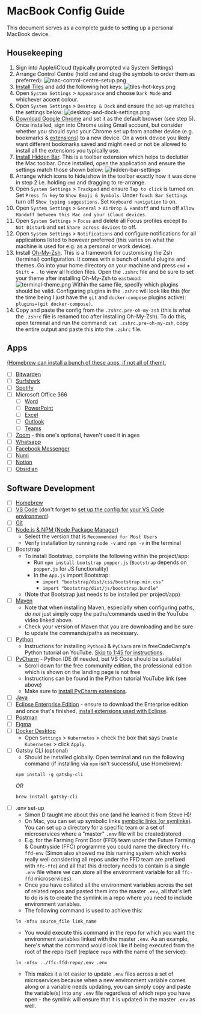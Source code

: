 # MacBook Config Guide

This document serves as a complete guide to setting up a personal MacBook device.
## Housekeeping

1. Sign into Apple/iCloud (typically prompted via System Settings)
2. Arrange Control Centre (hold `cmd` and drag the symbols to order them as preferred):
   ![mac-control-centre-setup.png](https://github.com/rtasalem/macbook-config/blob/main/personal-setup/mac-control-centre-setup.png)
3. [Install Tiles](https://freemacsoft.net/tiles/) and add the following hot keys:
   ![tiles-hot-keys.png](https://github.com/rtasalem/macbook-config/blob/main/personal-setup/tiles-hot-keys.png)
4. Open `System Settings` > `Appearance` and choose `Dark Mode` and whichever accent colour.
5. Open `System Settings` > `Desktop & Dock` and ensure the set-up matches the settings below:
   ![desktop-and-dock-settings.png](https://github.com/rtasalem/macbook-config/blob/main/personal-setup/desktop-and-dock-settings.png)
6. [Download Google Chrome](https://www.google.com/intl/en_uk/chrome/?_gl=1*1ec694r*_up*MQ..*_ga*MTU5MTkxNjYwMy4xNzA1MDk1MzAy*_ga_B7W0ZKZYDK*MTcwNTA5NTMwMS4xLjAuMTcwNTA5NTMwMS4wLjAuMA..) and set it as the default browser (see step 5). Once installed, sign into Chrome using Gmail account, but consider whether you should sync your Chrome set up from another device (e.g. bookmarks & [extensions](https://github.com/rtasalem/macbook-config/blob/main/google-chrome-extensions.md)) to a new device. On a work device you likely want different bookmarks saved and might need or not be allowed to install all the extensions you typically use.
7. [Install Hidden Bar](https://apps.apple.com/gb/app/hidden-bar/id1452453066?mt=12). This is a toolbar extension which helps to declutter the Mac toolbar. Once installed, open the application and ensure the settings match those shown below:
   ![hidden-bar-settings](https://github.com/rtasalem/macbook-config/blob/main/personal-setup/hidden-bar-settings.png)
8. Arrange which icons to hide/show in the toolbar exactly how it was done in step 2 i.e. holding `cmd` and dragging to re-arrange.
9. Open `System Settings` > `Trackpad` and ensure `Tap to click` is turned on. Set `Press fn key` to `Show Emoji & Symbols`. Under `Touch Bar Settings` turn off `Show typing suggestions`. Set `Keyboard navigation` to on.
10. Open `System Settings` > `General` > `AirDrop & Handoff` and turn off `Allow Handoff between this Mac and your iCloud devices`.
11. Open `System Settings` > `Focus` and delete all Focus profiles except `Do Not Disturb` and set `Share across devices` to off.
12. Open `System Settings` > `Notifications` and configure notifications for all applications listed to however preferred (this varies on what the machine is used for e.g. as a personal or work device).
13. Install [Oh-My-Zsh](https://ohmyz.sh/). This is a framework for customising the Zsh (terminal) configuration. It comes with a bunch of useful plugins and themes. Go into your home directory on your machine and press `cmd` + `Shift` + `.` to view all hidden files. Open the `.zshrc` file and be sure to set your theme after installing Oh-My-Zsh to `eastwood`:
    ![terminal-theme.png](https://github.com/rtasalem/macbook-config/blob/main/personal-setup/terminal-theme.png)
    Within the same file, specify which plugins should be valid. Configuring plugins in the `.zshrc` will look like this (for the time being I just have the `git` and `docker-compose` plugins active): `plugins=(git docker-compose)`.
14. Copy and paste the config from the `.zshrc.pre-oh-my-zsh` (this is what the `.zshrc` file is renamed too after installing Oh-My-Zsh). To do this, open terminal and run the command: `cat .zshrc.pre-oh-my-zsh`, copy the entire output and paste this into the `.zshrc` file.

## Apps

[(Homebrew can install a bunch of these apps, if not all of them).](https://github.com/rtasalem/macbook-config/blob/main/personal-setup/brew-install-commands.md)

- [ ] [Bitwarden](https://apps.apple.com/gb/app/bitwarden/id1352778147?mt=12)
- [ ] [Surfshark](https://surfshark.com/download)
- [ ] [Spotify](https://www.spotify.com/de-en/download/mac/)
- [ ] Microsoft Office 366
  - [ ] [Word](https://apps.apple.com/gb/app/microsoft-word/id462054704?mt=12)
  - [ ] [PowerPoint](https://apps.apple.com/gb/app/microsoft-powerpoint/id462062816?mt=12)
  - [ ] [Excel](https://apps.apple.com/gb/app/microsoft-excel/id462058435?mt=12)
  - [ ] [Outlook](https://apps.apple.com/gb/app/microsoft-outlook/id985367838?mt=12)
  - [ ] [Teams](https://www.microsoft.com/en-gb/microsoft-teams/download-app)
- [ ] [Zoom](https://zoom.us/download) - this one's optional, haven't used it in ages
- [ ] [Whatsapp](https://www.whatsapp.com/download)
- [ ] [Facebook Messenger](https://www.messenger.com/desktop?locale=en_GB)
- [ ] [Numi](https://numi.app/)
- [ ] [Notion](https://www.notion.so/desktop)
- [ ] [Obsidian](https://obsidian.md/download)

## Software Development

- [ ] [Homebrew](https://brew.sh/)
- [ ] [VS Code](https://code.visualstudio.com/Download) (don't forget to [set up the config for your VS Code environment](https://github.com/rtasalem/macbook-config/blob/main/personal-setup/vs-code-config.md))
- [ ] [Git](https://github.com/git-guides/install-git)
- [ ] [Node.js & NPM (Node Package Manager)](https://nodejs.org/en)
  - Select the version that is `Recommended for Most Users`
  - Verify installation by running `node -v` and `npm -v` in the terminal
- [ ] Bootstrap
  - To install Bootstrap, complete the following within the project/app:
    - Run `npm install bootstrap popper.js` (`Bootstrap` depends on `popper.js` for JS functionality)
    - In the `App.js` import Bootstrap:
      - `import "bootstrap/dist/css/bootstrap.min.css"`
      - `import "bootstrap/dist/js/bootstrap.bundle"`
  - (Note that Bootstrap just needs to be installed per project/app)
- [ ] [Maven](https://www.youtube.com/watch?v=REPevl2IrQc)
  - Note that when installing Maven, especially when configuring paths, _do not_ just simply copy the paths/commands used in the YouTube video linked above.
  - Check your version of Maven that you are downloading and be sure to update the commands/paths as necessary.
- [ ] [Python](https://www.python.org/downloads/)
  - Instructions for installing `Python3` & `PyCharm` are in freeCodeCamp's Python tutorial on YouTube. [Skip to 1:45 for instructions](https://www.youtube.com/watch?v=rfscVS0vtbw&t=105s).
- [ ] [PyCharm](https://www.jetbrains.com/pycharm/download/?section=mac) - Python IDE (if needed, but VS Code should be suitable)
  - Scroll down for the free community edition, the professional edition which is shown on the landing page is not free
  - Instructions can be found in the Python tutorial YouTube link (see above)
  - Make sure to [install PyCharm extensions](https://github.com/rtasalem/macbook-config/blob/main/personal-setup/pycharm-extensions.md).
- [ ] [Java](https://www.java.com/en/download/help/download_options.html)
- [ ] [Eclipse Enterprise Edition](https://www.guru99.com/install-eclipse-java.html) - ensure to download the Enterprise edition and once that's finished, [install extensions used with Eclipse](https://github.com/rtasalem/macbook-config/blob/main/personal-setup/eclipse-extensions.md).
- [ ] [Postman](https://www.postman.com/downloads/)
- [ ] [Figma](https://www.figma.com/downloads/)
- [ ] [Docker Desktop](https://docs.docker.com/desktop/install/mac-install/)
  - Open `Settings` > `Kubernetes` > check the box that says `Enable Kubernetes` > click `Apply`.
- [ ] Gatsby CLI (optional)
  - Should be installed globally. Open terminal and run the following command (if installing via `npm` isn't successful, use Homebrew):
  ```
  npm install -g gatsby-cli
  ```
  _OR_
  ```
  brew install gatsby-cli
  ```
- [ ] .env set-up
  - Simon D taught me about this one (and he learned it from Steve H)!
  - On Mac, you can set up symbolic links [symbolic links (or symlinks)](https://www.howtogeek.com/297721/how-to-create-and-use-symbolic-links-aka-symlinks-on-a-mac/). You can set up a directory for a specific team or a set of microservices where a "master" `.env` file will be created/stored
  - E.g. for the Farming Front Door (FFD) team under the Future Farming & Countryside (FFC) programme you could name the directory `ffc-ffd-env` (Simon also showed me this naming system which works really well considering all repos under the FFD team are prefixed with `ffc-ffd`) and all that this directory needs to contain is a single `.env` file where we can store all the environment variable for all `ffc-ffd` microservices).
  - Once you have collated all the environment variables across the set of related repos and pasted them into the master `.env`, all that's left to do is is to create the symlink in a repo where you need to include environment variables.
  - The following command is used to achieve this:
  ```
  ln -nfsv source_file link_name
  ```
  - You would execute this command in the repo for which you want the environment variables linked with the master `.env`. As an example, here's what the command would look like if being executed from the root of the repo itself (replace `repo` with the name of the service):
  ```
  ln -nfsv ../ffc-ffd-repo/.env .env
  ```
  - This makes it a lot easier to update `.env` files across a set of microservices because when a new environment variable comes along or a variable needs updating, you can simply copy and paste the variable(s) into any `.env` file regardless of which repo you have open - the symlink will ensure that it is updated in the master `.env` as well.
